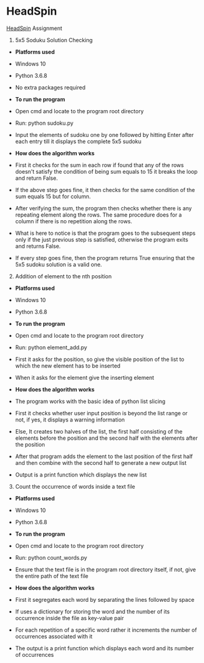 # HeadSpin
[HeadSpin](https://www.headspin.io) Assignment



1. 5x5 Soduku Solution Checking

- **Platforms used**

- Windows 10
- Python 3.6.8
- No extra packages required

- **To run the program**

- Open cmd and locate to the program root directory
- Run: python sudoku.py
- Input the elements of sudoku one by one followed by hitting Enter after each entry till it displays the complete 5x5 sudoku

- **How does the algorithm works**

- First it checks for the sum in each row if found that any of the rows doesn&#39;t satisfy the condition of being sum equals to 15 it     breaks the loop and return False.
- If the above step goes fine, it then checks for the same condition of the sum equals 15 but for column.
- After verifying the sum, the program then checks whether there is any repeating element along the rows. The same procedure does for a   column if there is no repetition along the rows.
- What is here to notice is that the program goes to the subsequent steps only if the just previous step is satisfied, otherwise the       program exits and returns False.
- If every step goes fine, then the program returns True ensuring that the 5x5 sudoku solution is a valid one.

2. Addition of element to the nth position

- **Platforms used**

- Windows 10
- Python 3.6.8

- **To run the program**

- Open cmd and locate to the program root directory
- Run: python element\_add.py
- First it asks for the position, so give the visible position of the list to which the new element has to be inserted
- When it asks for the element give the inserting element

- **How does the algorithm works**

- The program works with the basic idea of python list slicing
- First it checks whether user input position is beyond the list range or not, if yes, it displays a warning information
- Else, It creates two halves of the list, the first half consisting of the elements before the position and the second half with the     elements after the position
- After that program adds the element to the last position of the first half and then combine with the second half to generate a new       output list
- Output is a print function which displays the new list

3. Count the occurrence of words inside a text file

- **Platforms used**

- Windows 10
- Python 3.6.8

- **To run the program**

- Open cmd and locate to the program root directory
- Run: python count\_words.py
- Ensure that the text file is in the program root directory itself, if not, give the entire path of the text file

- **How does the algorithm works**

- First it segregates each word by separating the lines followed by space
- If uses a dictionary for storing the word and the number of its occurrence inside the file as key-value pair
- For each repetition of a specific word rather it increments the number of occurrences associated with it
- The output is a print function which displays each word and its number of occurrences
